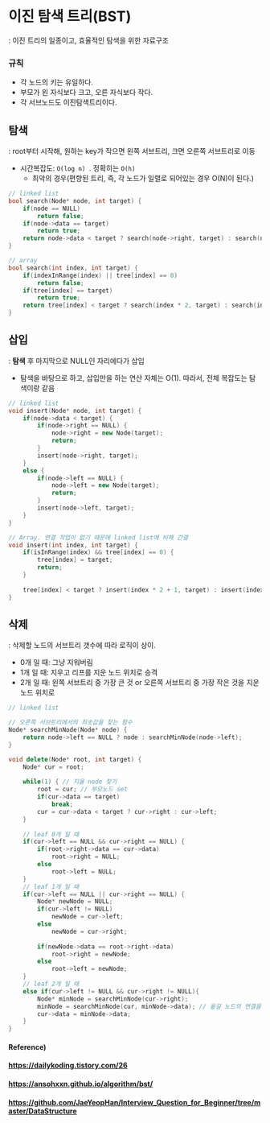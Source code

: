 # 이진 탐색 트리(BST)

: 이진 트리의 일종이고, 효율적인 탐색을 위한 자료구조



### 규칙

* 각 노드의 키는 유일하다.
* 부모가 왼 자식보다 크고, 오른 자식보다 작다.
* 각 서브노드도 이진탐색트리이다.



## 탐색

: root부터 시작해, 원하는 key가 작으면 왼쪽 서브트리, 크면 오른쪽 서브트리로 이동

* 시간복잡도: `O(log n) `. 정확히는 `O(h)`
  * 최악의 경우(편향된 트리, 즉, 각 노드가 일렬로 되어있는 경우 O(N)이 된다.) 

``` c++
// linked list
bool search(Node* node, int target) {
    if(node == NULL)
        return false;
    if(node->data == target)
        return true;
    return node->data < target ? search(node->right, target) : search(node->left, target);
}

// array
bool search(int index, int target) {
    if(indexInRange(index) || tree[index] == 0)
        return false;
    if(tree[index] == target)
        return true;
    return tree[index] < target ? search(index * 2, target) : search(index * 2 + 1, target);
}
```



## 삽입

: **탐색** 후 마지막으로 NULL인 자리에다가 삽입

* 탐색을 바탕으로 하고, 삽입만을 하는 연산 자체는 O(1). 따라서, 전체 복잡도는 탐색이랑 같음

```c++
// linked list
void insert(Node* node, int target) {
    if(node->data < target) {
        if(node->right == NULL) {
            node->right = new Node(target);
            return;
        }
        insert(node->right, target);
    }
    else {
        if(node->left == NULL) {
            node->left = new Node(target);
            return;
        }
        insert(node->left, target);
    }
}

// Array. 연결 작업이 없기 때문에 linked list에 비해 간결
void insert(int index, int target) {
    if(isInRange(index) && tree[index] == 0) {
        tree[index] = target;
        return;
    }
    
    tree[index] < target ? insert(index * 2 + 1, target) : insert(index * 2, target);
}
```



## 삭제

: 삭제할 노드의 서브트리 갯수에 따라 로직이 상이.

* 0개 일 때: 그냥 지워버림
* 1개 일 때: 지우고 리프를 지운 노드 위치로 승격
* 2개 일 때: 왼쪽 서브트리 중 가장 큰 것 or 오른쪽 서브트리 중 가장 작은 것을 지운 노드 위치로



```c++
// linked list

// 오른쪽 서브트리에서의 최솟값을 찾는 함수
Node* searchMinNode(Node* node) {
    return node->left == NULL ? node : searchMinNode(node->left);
}

void delete(Node* root, int target) {
    Node* cur = root;
    
    while(1) { // 지울 node 찾기
        root = cur; // 부모노드 set
        if(cur->data == target)
            break;
        cur = cur->data < target ? cur->right : cur->left;
    }
    
    // leaf 0개 일 때
    if(cur->left == NULL && cur->right == NULL) {
        if(root->right->data == cur->data)
            root->right = NULL;
        else
            root->left = NULL;
    }
    // leaf 1개 일 때
    if(cur->left == NULL || cur->right == NULL) {
        Node* newNode = NULL;
        if(cur->left != NULL)
            newNode = cur->left;
        else
            newNode = cur->right;
        
        if(newNode->data == root->right->data)
            root->right = newNode;
        else
            root->left = newNode;
    }
    // leaf 2개 일 때
    else if(cur->left != NULL && cur->right != NULL){
        Node* minNode = searchMinNode(cur->right);
        minNode = searchMinNode(cur, minNode->data); // 옮길 노드의 연결을 유지하기 위한 재귀
        cur->data = minNode->data;
    }   
}
```





#### Reference)

#### https://dailykoding.tistory.com/26

#### https://ansohxxn.github.io/algorithm/bst/

#### https://github.com/JaeYeopHan/Interview_Question_for_Beginner/tree/master/DataStructure